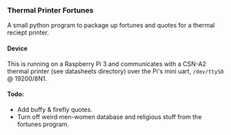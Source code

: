 ### Thermal Printer Fortunes
A small python program to package up fortunes and quotes for a thermal reciept printer.

#### Device
This is running on a Raspberry Pi 3 and communicates with a CSN-A2 thermal printer (see datasheets directory) over the Pi's mini uart, `/dev/ttyS0` @ 19200/8N1.

#### Todo:
* Add buffy & firefly quotes. 
* Turn off weird men-women database and religious stuff from the fortunes program.
